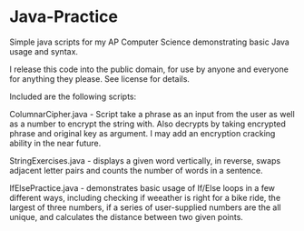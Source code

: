 Java-Practice
=============

Simple java scripts for my AP Computer Science demonstrating basic Java usage and syntax.

I release this code into the public domain, for use by anyone and everyone for anything they please. See license for details.

Included are the following scripts:

ColumnarCipher.java - Script take a phrase as an input from the user as well as a number to encrypt the string with. Also decrypts by taking encrypted phrase and original key as argument. I may add an encryption cracking ability in the near future.

StringExercises.java - displays a given word vertically, in reverse, swaps adjacent letter pairs and counts the number of words in a sentence.

IfElsePractice.java - demonstrates basic usage of If/Else loops in a few different ways, including checking if weeather is right for a bike ride, the largest of three numbers, if a series of user-supplied numbers are the all unique, and calculates the distance between two given points.


